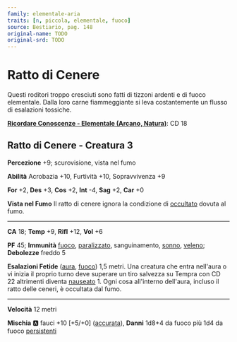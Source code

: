 ```yaml
---
family: elementale-aria
traits: [n, piccola, elementale, fuoco]
source: Bestiario, pag. 148
original-name: TODO
original-srd: TODO
---
```


# Ratto di Cenere

Questi roditori troppo cresciuti sono fatti di tizzoni ardenti e di fuoco elementale. Dalla loro carne fiammeggiante si leva costantemente un flusso di esalazioni tossiche.

**[Ricordare Conoscenze - Elementale (Arcano, Natura)](/azioni/ricordare-conoscenze)**: CD 18

## Ratto di Cenere - Creatura 3

**Percezione** +9; scurovisione, vista nel fumo

**Abilità** Acrobazia +10, Furtività +10, Sopravvivenza +9

**For** +2, **Des** +3, **Cos** +2, **Int** -4, **Sag** +2, **Car** +0

**Vista nel Fumo** Il ratto di cenere ignora la condizione di [occultato](/condizioni/occultato) dovuta al fumo.

***

**CA** 18; **Temp** +9, **Rifl** +12, **Vol** +6

**PF** 45; **Immunità** [fuoco](/tratti/fuoco), [paralizzato](/condizioni/paralizzato), sanguinamento, [sonno](/tratti/sonno), [veleno](/tratti/veleno); **Debolezze** freddo 5

**Esalazioni Fetide** ([aura](/tratti/aura), [fuoco](/tratti/fuoco)) 1,5 metri. Una creatura che entra nell'aura o vi inizia il proprio turno deve superare un tiro salvezza su Tempra con CD 22 altrimenti diventa [nauseato](/condizioni/nauseato) 1. Ogni cosa all'interno dell'aura, incluso il ratto delle ceneri, è occultata dal fumo.

***

**Velocità** 12 metri

**Mischia** :a: fauci +10 \[+5/+0] ([accurata](/tratti/accurata)), **Danni** 1d8+4 da fuoco più 1d4 da fuoco [persistenti](/condizioni/danno-persistente)
